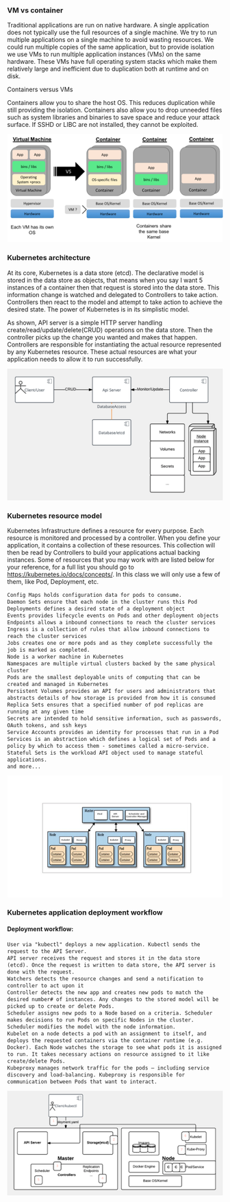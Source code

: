 
### VM vs container

Traditional applications are run on native hardware. A single application does not typically use the full resources of a single machine. We try to run multiple applications on a single machine to avoid wasting resources. We could run multiple copies of the same application, but to provide isolation we use VMs to run multiple application instances (VMs) on the same hardware. These VMs have full operating system stacks which make them relatively large and inefficient due to duplication both at runtime and on disk.

Containers versus VMs

Containers allow you to share the host OS. This reduces duplication while still providing the isolation. Containers also allow you to drop unneeded files such as system libraries and binaries to save space and reduce your attack surface. If SSHD or LIBC are not installed, they cannot be exploited.

![VM vs container](VMvsContainer.png)


### Kubernetes architecture

At its core, Kubernetes is a data store (etcd). The declarative model is stored in the data store as objects, that means when you say I want 5 instances of a container then that request is stored into the data store. This information change is watched and delegated to Controllers to take action. Controllers then react to the model and attempt to take action to achieve the desired state. The power of Kubernetes is in its simplistic model.

As shown, API server is a simple HTTP server handling create/read/update/delete(CRUD) operations on the data store. Then the controller picks up the change you wanted and makes that happen. Controllers are responsible for instantiating the actual resource represented by any Kubernetes resource. These actual resources are what your application needs to allow it to run successfully.

![Kubernetes architecture](kubernetes_arch.png)

### Kubernetes resource model

Kubernetes Infrastructure defines a resource for every purpose. Each resource is monitored and processed by a controller. When you define your application, it contains a collection of these resources. This collection will then be read by Controllers to build your applications actual backing instances. Some of resources that you may work with are listed below for your reference, for a full list you should go to https://kubernetes.io/docs/concepts/. In this class we will only use a few of them, like Pod, Deployment, etc.

    Config Maps holds configuration data for pods to consume.
    Daemon Sets ensure that each node in the cluster runs this Pod
    Deployments defines a desired state of a deployment object
    Events provides lifecycle events on Pods and other deployment objects
    Endpoints allows a inbound connections to reach the cluster services
    Ingress is a collection of rules that allow inbound connections to reach the cluster services
    Jobs creates one or more pods and as they complete successfully the job is marked as completed.
    Node is a worker machine in Kubernetes
    Namespaces are multiple virtual clusters backed by the same physical cluster
    Pods are the smallest deployable units of computing that can be created and managed in Kubernetes
    Persistent Volumes provides an API for users and administrators that abstracts details of how storage is provided from how it is consumed
    Replica Sets ensures that a specified number of pod replicas are running at any given time
    Secrets are intended to hold sensitive information, such as passwords, OAuth tokens, and ssh keys
    Service Accounts provides an identity for processes that run in a Pod
    Services is an abstraction which defines a logical set of Pods and a policy by which to access them - sometimes called a micro-service.
    Stateful Sets is the workload API object used to manage stateful applications.
    and more...



![Kubernetes resource model](container-pod-node-master-relationship.jpg)


### Kubernetes application deployment workflow

#### Deployment workflow:

    User via "kubectl" deploys a new application. Kubectl sends the request to the API Server.
    API server receives the request and stores it in the data store (etcd). Once the request is written to data store, the API server is done with the request.
    Watchers detects the resource changes and send a notification to controller to act upon it
    Controller detects the new app and creates new pods to match the desired number# of instances. Any changes to the stored model will be picked up to create or delete Pods.
    Scheduler assigns new pods to a Node based on a criteria. Scheduler makes decisions to run Pods on specific Nodes in the cluster. Scheduler modifies the model with the node information.
    Kubelet on a node detects a pod with an assignment to itself, and deploys the requested containers via the container runtime (e.g. Docker). Each Node watches the storage to see what pods it is assigned to run. It takes necessary actions on resource assigned to it like create/delete Pods.
    Kubeproxy manages network traffic for the pods – including service discovery and load-balancing. Kubeproxy is responsible for communication between Pods that want to interact.


![Kubernetes application deployment workflow](app_deploy_workflow.png)